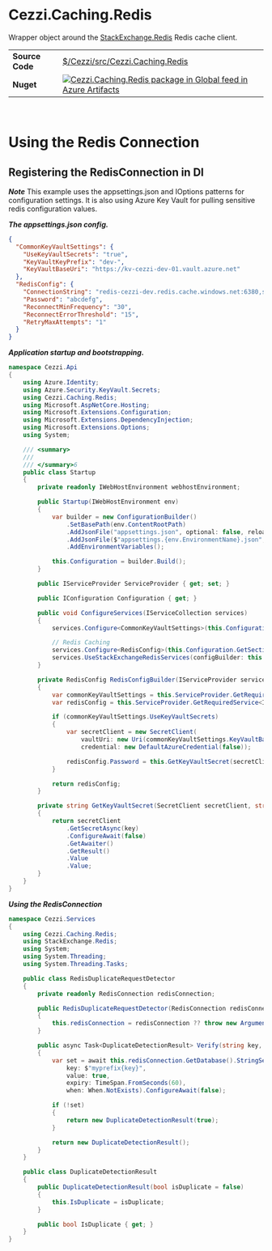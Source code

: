 # Cezzi.Caching.Redis
Wrapper object around the [StackExchange.Redis](https://stackexchange.github.io/StackExchange.Redis/) Redis cache client.
<br/>

|  |  |  
|---|---|
| **Source Code** | [$/Cezzi/src/Cezzi.Caching.Redis](https://dev.azure.com/mtnvencenzo/Cezzi/_git/Cezzi?path=/Cezzi/src/Cezzi.Caching.Redis) | 
| **Nuget** | [![Cezzi.Caching.Redis package in Global feed in Azure Artifacts](https://feeds.dev.azure.com/mtnvencenzo/_apis/public/Packaging/Feeds/Global/Packages/0b236b42-b182-4b2a-8bdd-82123ea97551/Badge)](https://dev.azure.com/mtnvencenzo/Cezzi/_artifacts/feed/Global/NuGet/Cezzi.Caching.Redis?preferRelease=true) |

<br/>

# Using the Redis Connection

## Registering the RedisConnection in DI
***Note*** This example uses the appsettings.json and IOptions patterns for configuration settings.  It is also using Azure Key Vault for pulling sensitive redis configuration values.

***The appsettings.json config.***
``` json
{
  "CommonKeyVaultSettings": {
    "UseKeyVaultSecrets": "true",
    "KeyVaultKeyPrefix": "dev-",
    "KeyVaultBaseUri": "https://kv-cezzi-dev-01.vault.azure.net"
  },
  "RedisConfig": {
    "ConnectionString": "redis-cezzi-dev.redis.cache.windows.net:6380,ssl=true,abortConnect=false,syncTimeout=1000,asyncTimeout=1000,connectTimeout=1500,connectRetry=1,version=3.0",
    "Password": "abcdefg",
    "ReconnectMinFrequency": "30",
    "ReconnectErrorThreshold": "15",
    "RetryMaxAttempts": "1"
  }
}
```

***Application startup and bootstrapping.***
``` csharp
namespace Cezzi.Api
{
    using Azure.Identity;
    using Azure.Security.KeyVault.Secrets;
    using Cezzi.Caching.Redis;
    using Microsoft.AspNetCore.Hosting;
    using Microsoft.Extensions.Configuration;
    using Microsoft.Extensions.DependencyInjection;
    using Microsoft.Extensions.Options;
    using System;

    /// <summary>
    /// 
    /// </summary>6
    public class Startup
    {
        private readonly IWebHostEnvironment webhostEnvironment;

        public Startup(IWebHostEnvironment env)
        {
            var builder = new ConfigurationBuilder()
                .SetBasePath(env.ContentRootPath)
                .AddJsonFile("appsettings.json", optional: false, reloadOnChange: true)
                .AddJsonFile($"appsettings.{env.EnvironmentName}.json", optional: true, reloadOnChange: true)
                .AddEnvironmentVariables();

            this.Configuration = builder.Build();
        }

        public IServiceProvider ServiceProvider { get; set; }

        public IConfiguration Configuration { get; }

        public void ConfigureServices(IServiceCollection services)
        {
            services.Configure<CommonKeyVaultSettings>(this.Configuration.GetSection(CommonKeyVaultSettings.CustomSectionName));

            // Redis Caching
            services.Configure<RedisConfig>(this.Configuration.GetSection(RedisConfig.SectionName));
            services.UseStackExchangeRedisServices(configBuilder: this.RedisConfigBuilder);
        }

        private RedisConfig RedisConfigBuilder(IServiceProvider serviceProvider)
        {
            var commonKeyVaultSettings = this.ServiceProvider.GetRequiredService<IOptionsMonitor<CommonKeyVaultSettings>>().CurrentValue;
            var redisConfig = this.ServiceProvider.GetRequiredService<IOptionsMonitor<CezziRedisConfig>>().CurrentValue;

            if (commonKeyVaultSettings.UseKeyVaultSecrets)
            {
                var secretClient = new SecretClient(
                    vaultUri: new Uri(commonKeyVaultSettings.KeyVaultBaseUri),
                    credential: new DefaultAzureCredential(false));

                redisConfig.Password = this.GetKeyVaultSecret(secretClient, $"{commonKeyVaultSettings.KeyVaultKeyPrefix}cezzi-redis-services-password");
            }

            return redisConfig;
        }

        private string GetKeyVaultSecret(SecretClient secretClient, string key)
        {
            return secretClient
                .GetSecretAsync(key)
                .ConfigureAwait(false)
                .GetAwaiter()
                .GetResult()
                .Value
                .Value;
        }
    }
}
```
***Using the RedisConnection***
``` csharp
namespace Cezzi.Services
{
    using Cezzi.Caching.Redis;
    using StackExchange.Redis;
    using System;
    using System.Threading;
    using System.Threading.Tasks;

    public class RedisDuplicateRequestDetector
    {
        private readonly RedisConnection redisConnection;

        public RedisDuplicateRequestDetector(RedisConnection redisConnection)
        {
            this.redisConnection = redisConnection ?? throw new ArgumentNullException(nameof(redisConnection));
        }

        public async Task<DuplicateDetectionResult> Verify(string key, CancellationToken cancellationToken = default)
        {
            var set = await this.redisConnection.GetDatabase().StringSetAsync(
                key: $"myprefix{key}",
                value: true,
                expiry: TimeSpan.FromSeconds(60),
                when: When.NotExists).ConfigureAwait(false);

            if (!set)
            {
                return new DuplicateDetectionResult(true);
            }

            return new DuplicateDetectionResult();
        }
    }

    public class DuplicateDetectionResult
    {
        public DuplicateDetectionResult(bool isDuplicate = false)
        {
            this.IsDuplicate = isDuplicate;
        }

        public bool IsDuplicate { get; }
    }
}
```
